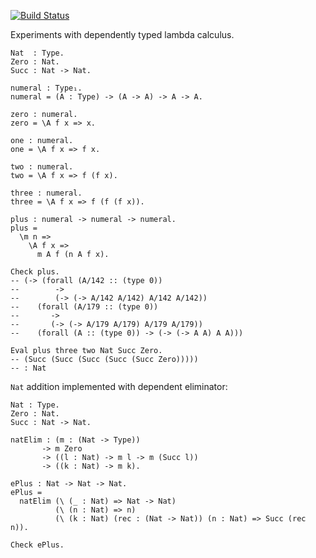 [![Build
Status](https://travis-ci.org/esmolanka/simple-pi.svg?branch=master)](https://travis-ci.org/esmolanka/simple-pi)

Experiments with dependently typed lambda calculus.

~~~
Nat  : Type.
Zero : Nat.
Succ : Nat -> Nat.

numeral : Type₁.
numeral = (A : Type) -> (A -> A) -> A -> A.

zero : numeral.
zero = \A f x => x.

one : numeral.
one = \A f x => f x.

two : numeral.
two = \A f x => f (f x).

three : numeral.
three = \A f x => f (f (f x)).

plus : numeral -> numeral -> numeral.
plus =
  \m n =>
    \A f x =>
      m A f (n A f x).

Check plus.
-- (-> (forall (A/142 :: (type 0))
--        ->
--        (-> (-> A/142 A/142) A/142 A/142))
--    (forall (A/179 :: (type 0))
--       ->
--       (-> (-> A/179 A/179) A/179 A/179))
--    (forall (A :: (type 0)) -> (-> (-> A A) A A)))

Eval plus three two Nat Succ Zero.
-- (Succ (Succ (Succ (Succ (Succ Zero)))))
-- : Nat
~~~

`Nat` addition implemented with dependent eliminator:

~~~
Nat : Type.
Zero : Nat.
Succ : Nat -> Nat.

natElim : (m : (Nat -> Type))
       -> m Zero
       -> ((l : Nat) -> m l -> m (Succ l))
       -> ((k : Nat) -> m k).

ePlus : Nat -> Nat -> Nat.
ePlus =
  natElim (\ (_ : Nat) => Nat -> Nat)
          (\ (n : Nat) => n)
          (\ (k : Nat) (rec : (Nat -> Nat)) (n : Nat) => Succ (rec n)).

Check ePlus.
~~~
